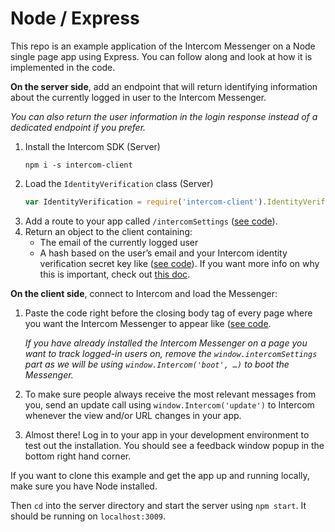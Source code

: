# Node / Express

This repo is an example application of the Intercom Messenger on a Node single page app using Express. You can follow along and look at how it is implemented in the code.

**On the server side**, add an endpoint that will return identifying information about the currently logged in user to the Intercom Messenger.

*You can also return the user information in the login response instead of a dedicated endpoint if you prefer.*

1. Install the Intercom SDK (Server)
    ```
    npm i -s intercom-client
    ```
1. Load the `IdentityVerification` class (Server)
    ```js
    var IdentityVerification = require('intercom-client').IdentityVerification;
    ```
1. Add a route to your app called `/intercomSettings` ([see code](https://github.com/intercom/intercom-install-examples/blob/b61c0e4d1f3dd27a0bee3ee5688902355e48e348/node-express-single-page-app/app.js#L22)).
1. Return an object to the client containing:
   - The email of the currently logged user
   - A hash based on the user’s email and your Intercom identity verification secret key like ([see code](https://github.com/intercom/intercom-install-examples/blob/b61c0e4d1f3dd27a0bee3ee5688902355e48e348/node-express-single-page-app/app.js#L23)). If you want more info on why this is important, check out [this doc](https://docs.intercom.com/configure-intercom-for-your-product-or-site/staying-secure/enable-identity-verification-on-your-web-product).

**On the client side**, connect to Intercom and load the Messenger:
1. Paste the code right before the closing body tag of every page where you want the Intercom Messenger to appear like ([see code](https://github.com/intercom/intercom-install-examples/blob/b61c0e4d1f3dd27a0bee3ee5688902355e48e348/node-express-single-page-app/public/index.html#L19).

    *If you have already installed the Intercom Messenger on a page you want to track logged-in users on, remove the `window.intercomSettings` part as we will be using `window.Intercom('boot', …)` to boot the Messenger.*

1. To make sure people always receive the most relevant messages from you, send an update call using `window.Intercom('update')` to Intercom whenever the view and/or URL changes in your app.
1. Almost there! Log in to your app in your development environment to test out the installation. You should see a feedback window popup in the bottom right hand corner.

If you want to clone this example and get the app up and running locally, make sure you have Node installed.

Then `cd` into the server directory and start the server using `npm start`. It should be running on `localhost:3009`.
